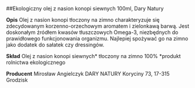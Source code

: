 ##Ekologiczny olej z nasion konopi siewnych 100ml, Dary Natury

**Opis** Olej z nasion konopi tłoczony na zimno charakteryzuje się zdecydowanym korzenno-orzechowym aromatem i zielonkawą barwą. Jest doskonałym źródłem kwasów tłuszczowych Omega-3, niezbędnych do prawidłowego funkcjonowania organizmu. Najlepiej spożywać go na zimno jako dodatek do sałatek czy dressingów.

**Skład** Olej z nasion konopi siewnych\* tłoczony na zimno 100%
\*produkt rolnictwa ekologicznego

**Producent** Mirosław Angielczyk DARY NATURY
Koryciny 73, 17-315 Grodzisk
